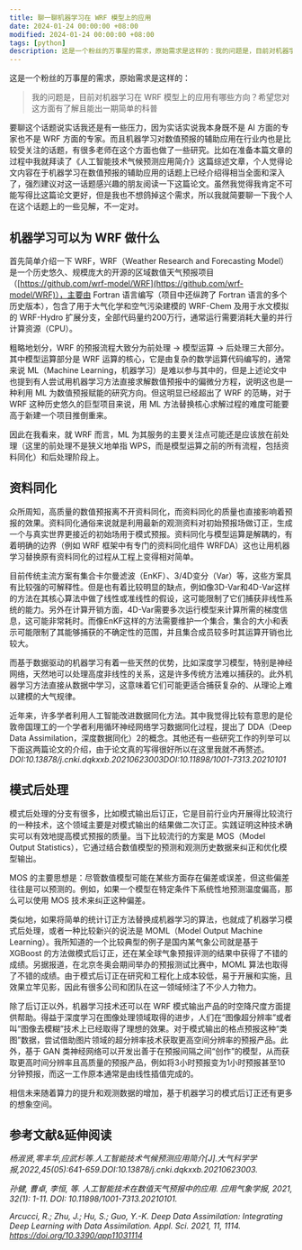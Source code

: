 ```yaml
---
title: 聊一聊机器学习在 WRF 模型上的应用
date: 2024-01-24 00:00:00 +08:00
modified: 2024-01-24 00:00:00 +08:00
tags: [python]
description: 这是一个粉丝的万事屋的需求，原始需求是这样的：我的问题是，目前对机器学习在 WRF 模型上的应用有哪些方向？希望您对这方面有了解且能出一期简单的科普
---
```


这是一个粉丝的万事屋的需求，原始需求是这样的：

> 我的问题是，目前对机器学习在 WRF 模型上的应用有哪些方向？希望您对这方面有了解且能出一期简单的科普

要聊这个话题说实话我还是有一些压力，因为实话实说我本身既不是 AI 方面的专家也不是 WRF 方面的专家。而且机器学习对数值预报的辅助应用在行业内也是比较受关注的话题，有很多老师在这个方面也做了一些研究。比如在准备本篇文章的过程中我就拜读了《人工智能技术气候预测应用简介》这篇综述文章，个人觉得论文内容在于机器学习在数值预报的辅助应用的话题上已经介绍得相当全面和深入了，强烈建议对这一话题感兴趣的朋友阅读一下这篇论文。虽然我觉得我肯定不可能写得比这篇论文更好，但是我也不想鸽掉这个需求，所以我就简要聊一下我个人在这个话题上的一些见解，不一定对。

## 机器学习可以为 WRF 做什么
首先简单介绍一下 WRF，WRF（Weather Research and Forecasting Model） 是一个历史悠久、规模庞大的开源的区域数值天气预报项目（[https://github.com/wrf-model/WRF](https://github.com/wrf-model/WRF)），主要由 Fortran 语言编写（项目中还纵跨了 Fortran 语言的多个历史版本），包含了用于大气化学和空气污染建模的 WRF-Chem 及用于水文模拟的 WRF-Hydro 扩展分支，全部代码量约200万行，通常运行需要消耗大量的并行计算资源（CPU）。

粗略地划分，WRF 的预报流程大致分为前处理 -> 模型运算 -> 后处理三大部分。其中模型运算部分是 WRF 运算的核心，它是由复杂的数学运算代码编写的，通常来说 ML（Machine Learning，机器学习）是难以参与其中的，但是上述论文中也提到有人尝试用机器学习方法直接求解数值预报中的偏微分方程，说明这也是一种利用 ML 为数值预报赋能的研究方向。但这明显已经超出了 WRF 的范畴，对于 WRF 这种历史悠久的巨型项目来说，用 ML 方法替换核心求解过程的难度可能要高于新建一个项目推倒重来。

因此在我看来，就 WRF 而言，ML 为其服务的主要关注点可能还是应该放在前处理（这里的前处理不是狭义地单指 WPS，而是模型运算之前的所有流程，包括资料同化）和后处理阶段上。

## 资料同化
众所周知，高质量的数值预报离不开资料同化，而资料同化的质量也直接影响着预报的效果。资料同化通俗来说就是利用最新的观测资料对初始预报场做订正，生成一个与真实世界更接近的初始场用于模式预报。资料同化与模型运算是解耦的，有着明确的边界（例如 WRF 框架中有专门的资料同化组件 WRFDA）这也让用机器学习替换原有资料同化的过程从工程上变得相对简单。

目前传统主流方案有集合卡尔曼滤波（EnKF）、3/4D变分（Var）等，这些方案具有比较强的可解释性。但是也有着比较明显的缺点，例如像3D-Var和4D-Var这样的方法在其核心算法中做了线性或准线性的假设，这可能限制了它们捕获非线性系统的能力。另外在计算开销方面，4D-Var需要多次运行模型来计算所需的梯度信息，这可能非常耗时。而像EnKF这样的方法需要维护一个集合，集合的大小和表示可能限制了其能够捕获的不确定性的范围，并且集合成员较多时其运算开销也比较大。

而基于数据驱动的机器学习有着一些天然的优势，比如深度学习模型，特别是神经网络，天然地可以处理高度非线性的关系，这是许多传统方法难以捕获的。此外机器学习方法直接从数据中学习，这意味着它们可能更适合捕获复杂的、从理论上难以建模的大气规律。

近年来，许多学者利用人工智能改进数据同化方法。其中我觉得比较有意思的是伦敦帝国理工的一个学者利用循环神经网络学习数据同化过程，提出了 DDA（Deep Data Assimilation，深度数据同化）2的概念。其他还有一些研究工作的列举可以下面这两篇论文的介绍，由于论文真的写得很好所以在这里我就不再赘述。*DOI:10.13878/j.cnki.dqkxxb.20210623003DOI:10.11898/1001-7313.20210101*

## 模式后处理
模式后处理的分支有很多，比如模式输出后订正，它是目前行业内开展得比较流行的一种技术，这个领域主要是对模式输出的结果做二次订正。实践证明这种技术确实可以有效地提高模式预报的质量。当下比较流行的方案是 MOS（Model Output Statistics），它通过结合数值模型的预测和观测历史数据来纠正和优化模型输出。

MOS 的主要思想是：尽管数值模型可能在某些方面存在偏差或误差，但这些偏差往往是可以预测的。例如，如果一个模型在特定条件下系统性地预测温度偏高，那么可以使用 MOS 技术来纠正这种偏差。

类似地，如果将简单的统计订正方法替换成机器学习的算法，也就成了机器学习模式后处理，或者一种比较新兴的说法是 MOML（Model Output Machine Learning）。我所知道的一个比较典型的例子是国内某气象公司就是基于 XGBoost 的方法做模式后订正，还在某全球气象预报评测的结果中获得了不错的成绩。另据报道，在北京冬奥会期间举办的预报测试比赛中，MOML 算法也取得了不错的成绩。由于模式后订正在研究和工程化上成本较低，易于开展和实施，且效果立竿见影，因此有很多公司和团队在这一领域倾注了不少人力物力。

除了后订正以外，机器学习技术还可以在 WRF 模式输出产品的时空降尺度方面提供帮助。得益于深度学习在图像处理领域取得的进步，人们在“图像超分辨率”或者叫“图像去模糊”技术上已经取得了理想的效果。对于模式输出的格点预报这种“类图”数据，尝试借助图片领域的超分辨率技术获取更高空间分辨率的预报产品。此外，基于 GAN 类神经网络可以开发出善于在预报间隔之间“创作”的模型，从而获取更高时间分辨率且高质量的预报产品，例如将3小时预报变为1小时预报甚至10分钟预报，而这一工作原本通常是由线性插值完成的。

相信未来随着算力的提升和观测数据的增加，基于机器学习的模式后订正还有更多的想象空间。

## 参考文献&延伸阅读
*杨淑贤,零丰华,应武杉等.人工智能技术气候预测应用简介[J].大气科学学报,2022,45(05):641-659.DOI:10.13878/j.cnki.dqkxxb.20210623003.*

*孙健, 曹卓, 李恒, 等. 人工智能技术在数值天气预报中的应用. 应用气象学报, 2021, 32(1): 1-11. DOI:  10.11898/1001-7313.20210101.*

*Arcucci, R.; Zhu, J.; Hu, S.; Guo, Y.-K. Deep Data Assimilation: Integrating Deep Learning with Data Assimilation. Appl. Sci. 2021, 11, 1114. https://doi.org/10.3390/app11031114*
